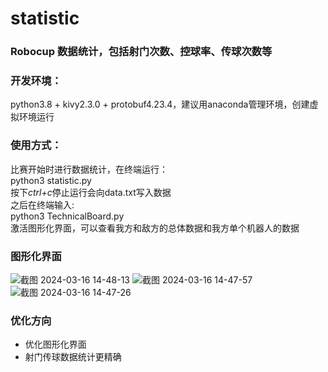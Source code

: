 # statistic

### Robocup 数据统计，包括射门次数、控球率、传球次数等

### 开发环境：

python3.8 + kivy2.3.0 + protobuf4.23.4，建议用anaconda管理环境，创建虚拟环境运行

### 使用方式：
比赛开始时进行数据统计，在终端运行： \
python3 statistic.py \
按下*ctrl+c*停止运行会向data.txt写入数据 \
之后在终端输入: \
python3 TechnicalBoard.py \
激活图形化界面，可以查看我方和敌方的总体数据和我方单个机器人的数据
### 图形化界面
![截图 2024-03-16 14-48-13](https://github.com/NorwegianSmokedSalmon/statistic/assets/131785818/f0762354-07dd-411e-8ffd-8d91978aed32)
![截图 2024-03-16 14-47-57](https://github.com/NorwegianSmokedSalmon/statistic/assets/131785818/c96ff588-5296-4b8a-b629-27b92df27033)
![截图 2024-03-16 14-47-26](https://github.com/NorwegianSmokedSalmon/statistic/assets/131785818/e92a6677-2e66-4bb5-9482-414db9638ed0)
### 优化方向
* 优化图形化界面
* 射门传球数据统计更精确

